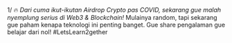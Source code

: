1/ 🔥 _Dari cuma ikut-ikutan Airdrop Crypto pas COVID, sekarang gue malah nyemplung serius di Web3 & Blockchain!_ Mulainya random, tapi sekarang gue paham kenapa teknologi ini penting banget. Gue share pengalaman gue belajar dari nol! #LetsLearn2gether